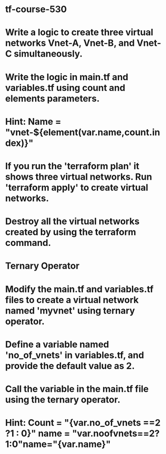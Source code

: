 # tf-course-530

# Write a logic to create three virtual networks Vnet-A, Vnet-B, and Vnet-C simultaneously. 
# Write the logic in main.tf and variables.tf using count and elements parameters.
# Hint: Name = "vnet-${element(var.name,count.index)}"

# If you run the 'terraform plan' it shows three virtual networks. Run 'terraform apply' to create virtual networks.
# Destroy all the virtual networks created by using the terraform command.

# Ternary Operator
# Modify the main.tf and variables.tf files to create a virtual network named 'myvnet' using ternary operator.
# Define a variable named 'no_of_vnets' in variables.tf, and provide the default value as 2.
# Call the variable in the main.tf file using the ternary operator.
# Hint: Count = "{var.no_of_vnets ==2 ?1 : 0}" name = "var.no​of​vnets==2?1:0"name="{var.name}"
